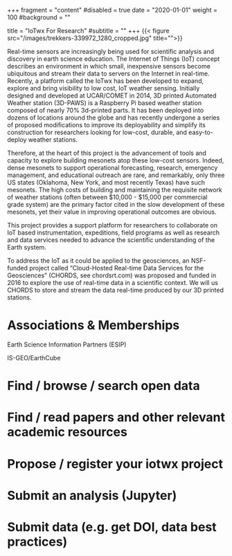 +++
fragment = "content"
#disabled = true
date = "2020-01-01"
weight = 100
#background = ""

title = "IoTwx For Research"
#subtitle = ""
+++
{{< figure src="/images/trekkers-339972_1280_cropped.jpg" title="">}}

Real-time sensors are increasingly being used for scientific analysis and discovery in earth science education. The Internet of Things (IoT) concept describes an environment in which small, inexpensive sensors become ubiquitous and stream their data to servers on the Internet in real-time. Recently, a platform called the IoTwx has been developed to expand, explore and bring visibility to low cost, IoT weather sensing. Initially designed and developed at UCAR/COMET in 2014, 3D printed Automated Weather station (3D-PAWS) is a Raspberry Pi based weather station composed of nearly 70% 3d-printed parts. It has been deployed into dozens of locations around the globe and has recently undergone a series of proposed modifications to improve its deployability and simplify its construction for researchers looking for low-cost, durable, and easy-to-deploy weather stations.

Therefore, at the heart of this project is the advancement of tools and capacity to explore building mesonets atop these low-cost sensors.  Indeed, dense mesonets to support operational forecasting, research, emergency management, and educational outreach are rare, and remarkably, only three US states (Oklahoma, New York, and most recently Texas) have such mesonets. The high costs of building and maintaining the requisite network of weather stations (often between $10,000 - $15,000 per commercial grade system) are the primary factor cited in the slow development of these mesonets, yet their value in improving operational outcomes are obvious. 

This project provides a support platform for researchers to collaborate on IoT based instrumentation, expeditions, field programs as well as research and data services needed to advance the scientific understanding of the Earth system. 

To address the IoT as it could be applied to the geosciences, an NSF-funded project called “Cloud-Hosted Real-time Data Services for the Geosciences” (CHORDS, see chordsrt.com) was proposed and funded in 2016 to explore the use of real-time data in a scientific context. We will us CHORDS to store and stream the data real-time produced by our 3D printed stations. 


# Associations & Memberships 

Earth Science Information Partners (ESIP)

IS-GEO/EarthCube

# Find / browse / search open data

# Find / read papers and other relevant academic resources

# Propose / register your iotwx project

# Submit an analysis (Jupyter)

# Submit data (e.g. get DOI, data best practices)
